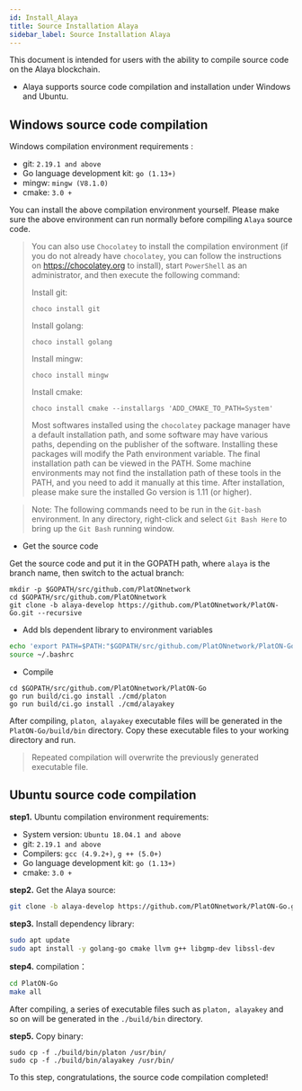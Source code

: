 ```yaml
---
id: Install_Alaya
title: Source Installation Alaya
sidebar_label: Source Installation Alaya
---
```




This document is intended for users with the ability to compile source code on the Alaya blockchain.

- Alaya supports source code compilation and installation under Windows and Ubuntu. 

## Windows source code compilation

Windows compilation environment requirements :

- git: `2.19.1 and above`
- Go language development kit: `go (1.13+)`
- mingw: `mingw (V8.1.0)`
- cmake: `3.0 +`

You can install the above compilation environment yourself. Please make sure the above environment can run normally before compiling `Alaya` source code.

> You can also use `Chocolatey` to install the compilation environment (if you do not already have `chocolatey`, you can follow the instructions on <https://chocolatey.org> to install), start `PowerShell` as an administrator, and then execute the following command:
>
> Install git:
>
> ```
> choco install git
> ```
>
> Install golang:
>
> ```
> choco install golang
> ```
>
> Install mingw:
>
> ```
> choco install mingw
> ```
>
> Install cmake:
>
> ```
> choco install cmake --installargs 'ADD_CMAKE_TO_PATH=System'
> ```
>
> Most softwares installed using the `chocolatey` package manager have a default installation path, and some software may have various paths, depending on the publisher of the software. Installing these packages will modify the Path environment variable. The final installation path can be viewed in the PATH. Some machine environments may not find the installation path of these tools in the PATH, and you need to add it manually at this time. After installation, please make sure the installed Go version is 1.11 (or higher).
>

> Note: The following commands need to be run in the `Git-bash` environment. In any directory, right-click and select `Git Bash Here` to bring up the `Git Bash` running window.

- Get the source code

Get the source code and put it in the GOPATH path, where `alaya` is the branch name, then switch to the actual branch:

```
mkdir -p $GOPATH/src/github.com/PlatONnetwork
cd $GOPATH/src/github.com/PlatONnetwork
git clone -b alaya-develop https://github.com/PlatONnetwork/PlatON-Go.git --recursive
```

- Add bls dependent library to environment variables

```bash
echo 'export PATH=$PATH:"$GOPATH/src/github.com/PlatONnetwork/PlatON-Go/crypto/bls/bls_win/lib"' >> ~/.bashrc
source ~/.bashrc
```

- Compile

```
cd $GOPATH/src/github.com/PlatONnetwork/PlatON-Go
go run build/ci.go install ./cmd/platon
go run build/ci.go install ./cmd/alayakey
```

After compiling, `platon`,` alayakey` executable files will be generated in the` PlatON-Go/build/bin` directory. Copy these executable files to your working directory and run.

> Repeated compilation will overwrite the previously generated executable file.

## Ubuntu source code compilation	

**step1.** Ubuntu compilation environment requirements:

- System version: `Ubuntu 18.04.1 and above`
- git: `2.19.1 and above`
- Compilers: `gcc (4.9.2+)`, `g ++ (5.0+)`
- Go language development kit: `go (1.13+)`
- cmake: `3.0 +`

**step2.** Get the Alaya source:

```bash
git clone -b alaya-develop https://github.com/PlatONnetwork/PlatON-Go.git --recursive
```

**step3.** Install dependency library:

```bash
sudo apt update 
sudo apt install -y golang-go cmake llvm g++ libgmp-dev libssl-dev
```

**step4.** compilation：

```bash
cd PlatON-Go 
make all
```

After compiling, a series of executable files such as `platon, alayakey` and so on will be generated in the `./build/bin` directory. 

**step5.** Copy binary:

```shell
sudo cp -f ./build/bin/platon /usr/bin/ 
sudo cp -f ./build/bin/alayakey /usr/bin/
```

To this step, congratulations, the source code compilation completed!